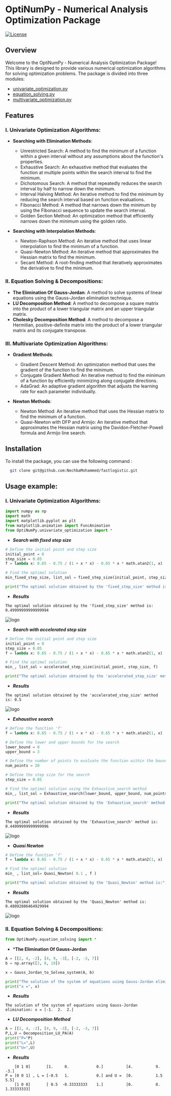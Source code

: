 # OptiNumPy - Numerical Analysis Optimization Package

[![License](https://img.shields.io/badge/license-MIT-blue.svg)](LICENSE)

## Overview

Welcome to the OptiNumPy - Numerical Analysis Optimization Package! This library is designed to provide various numerical optimization algorithms for solving optimization problems. The package is divided into three modules:

- [univariate_optimization.py](https://github.com/NechbaMohammed/OptiNumPy/blob/main/OptiNumPy/univariate_optimization.py) 
- [equation_solving.py](https://github.com/NechbaMohammed/OptiNumPy/blob/main/OptiNumPy/equation_solving.py)
- [multivariate_optimization.py](https://github.com/NechbaMohammed/OptiNumPy/blob/main/OptiNumPy/multivariate_optimization.py)


## Features

### I. Univariate Optimization Algorithms:

- **Searching with Elimination Methods**:
  - Unrestricted Search: A method to find the minimum of a function within a given interval without any assumptions about the function's properties.
  - Exhaustive Search: An exhaustive method that evaluates the function at multiple points within the search interval to find the minimum.
  - Dichotomous Search: A method that repeatedly reduces the search interval by half to narrow down the minimum.
  - Interval Halving Method: An iterative method to find the minimum by reducing the search interval based on function evaluations.
  - Fibonacci Method: A method that narrows down the minimum by using the Fibonacci sequence to update the search interval.
  - Golden Section Method: An optimization method that efficiently narrows down the minimum using the golden ratio.

- **Searching with Interpolation Methods**:
  - Newton-Raphson Method: An iterative method that uses linear interpolation to find the minimum of a function.
  - Quasi-Newton Method: An iterative method that approximates the Hessian matrix to find the minimum.
  - Secant Method: A root-finding method that iteratively approximates the derivative to find the minimum.

### II. Equation Solving & Decompositions:

- **The Elimination Of Gauss-Jordan**: A method to solve systems of linear equations using the Gauss-Jordan elimination technique.
- **LU Decomposition Method**: A method to decompose a square matrix into the product of a lower triangular matrix and an upper triangular matrix.
- **Cholesky Decomposition Method**: A method to decompose a Hermitian, positive-definite matrix into the product of a lower triangular matrix and its conjugate transpose.

### III. Multivariate Optimization Algorithms:

- **Gradient Methods**:
  - Gradient Descent Method: An optimization method that uses the gradient of the function to find the minimum.
  - Conjugate Gradient Method: An iterative method to find the minimum of a function by efficiently minimizing along conjugate directions.
  - AdaGrad: An adaptive gradient algorithm that adjusts the learning rate for each parameter individually.

- **Newton Methods**:
  - Newton Method: An iterative method that uses the Hessian matrix to find the minimum of a function.
  - Quasi-Newton with DFP and Armijo: An iterative method that approximates the Hessian matrix using the Davidon-Fletcher-Powell formula and Armijo line search.

## Installation

To install the package, you can use the following command :

```bash
  git clone git@github.com:NechbaMohammed/fastlogistic.git
  ```
## Usage example:

### I. Univariate Optimization Algorithms:

```python
import numpy as np
import math
import matplotlib.pyplot as plt
from matplotlib.animation import FuncAnimation
from OptiNumPy.univariate_optimization import *
```
   - ***Search with fixed step size*** 
```python
# Define the initial point and step size
initial_point = 0
step_size = 0.05
f = lambda x: 0.65 - 0.75 / (1 + x * x) - 0.65 * x * math.atan2(1, x)

# Find the optimal solution 
min_fixed_step_size, list_sol = fixed_step_size(initial_point, step_size, f)

print("The optimal solution obtained by the 'fixed_step_size' method is:", min_fixed_step_size)
```
   - ***Results***
```bach 
The optimal solution obtained by the 'fixed_step_size' method is: 0.49999999999999994
```
![logo](fig/fig1.gif)

 - ***Search with accelerated step size*** 
```python
# Define the initial point and step size
initial_point = 0
step_size = 0.05
f = lambda x: 0.65 - 0.75 / (1 + x * x) - 0.65 * x * math.atan2(1, x)

# Find the optimal solution
min_, list_sol = accelerated_step_size(initial_point, step_size, f)

print("The optimal solution obtained by the 'accelerated_step_size' method is:", min_)
```
- ***Results***
```bach 
The optimal solution obtained by the 'accelerated_step_size' method is: 0.5
```
![logo](fig/fig2.gif)

- ***Exhaustive search*** 
```python
# Define the function 'f'
f = lambda x: 0.65 - 0.75 / (1 + x * x) - 0.65 * x * math.atan2(1, x)

# Define the lower and upper bounds for the search
lower_bound = 0
upper_bound = 3

# Define the number of points to evaluate the function within the bounds
num_points = 20

# Define the step size for the search
step_size = 0.05

# Find the optimal solution using the Exhaustive_search method
min_, list_sol = Exhaustive_search(lower_bound, upper_bound, num_points, f)

print("The optimal solution obtained by the 'Exhaustive_search' method is:", min_)
```

- ***Results***
```bach 
The optimal solution obtained by the 'Exhaustive_search' method is: 0.44999999999999996
```
![logo](fig/fig3.gif)

- ***Quasi Newton***
```python
# Define the function 'f'
f = lambda x: 0.65 - 0.75 / (1 + x * x) - 0.65 * x * math.atan2(1, x)

# Find the optimal solution
min_ , list_sol= Quasi_Newton( 0.1 , f )

print("The optimal solution obtained by the 'Quasi_Newton' method is:", min_)
```
- ***Results***
```bach 
The optimal solution obtained by the 'Quasi_Newton' method is: 0.48092806464929994
```
![logo](fig/fig4.gif)

### II. Equation Solving & Decompositions:
```python
from OptiNumPy.equation_solving import *
```
- ***The Elimination Of Gauss-Jordan** 
```python
A = [[2, 4, -2], [4, 9, -3], [-2, -3, 7]]
b = np.array([2, 8, 10])

x = Gauss_Jordan_to_Solvea_system(A, b)

print("The solution of the system of equations using Gauss-Jordan elimination:")
print("x =", x)
```
- ***Results***
```bach 
The solution of the system of equations using Gauss-Jordan elimination: x = [-1.  2.  2.]
```

- ***LU Decomposition Method*** 
```python
A = [[2, 4, -2], [4, 9, -3], [-2, -3, 7]]
P,L,U = Decomposition_LU_PA(A)
print("P="P)
print("L=",L)
print("U=",U)
```
- ***Results***
```bach 
    [0 1 0]       [1.     0.            0.]          [4.          9.         -3.]
P = [0 0 1] , L = [-0.5   1.            0.] and U =  [0.          1.5         5.5]
    [1 0 0]       [ 0.5  -0.33333333    1.]          [0.          0.          1.33333333]

```

